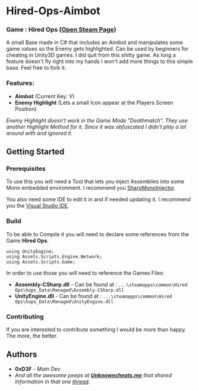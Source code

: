 # Hired-Ops-Aimbot
### **Game** : Hired Ops ([Open Steam Page](https://store.steampowered.com/app/374280))

A small Base made in C# that includes an Aimbot and manipulates some game values so the Enemy gets highlighted. Can be used by beginners for cheating in Unity3D games. I did quit from this shitty game. As long a feature doesn't fly right into my hands I won't add more things to this simple base. Feel free to fork it.

### Features:
* **Aimbot** (Current Key: V)
* **Enemy Highlight** (Lets a small Icon appear at the Players Screen Position)

*Enemy Highlight doesn't work in the Game Mode "Deathmatch". They use another Highlight Method for it. Since it was obfuscated I didn't play a lot around with and ignored it.*


## Getting Started

### Prerequisites
To use this you will need a Tool that lets you inject Assemblies into some Mono embedded environment. I recommend you [SharpMonoInjector](https://github.com/warbler/SharpMonoInjector).

You also need some IDE to edit it in and if needed updating it. I recommend you the [Visual Studio IDE](https://visualstudio.microsoft.com/en/vs/).

### Build
To be able to Compile it you will need to declare some references from the Game **Hired Ops**.
```
using UnityEngine;
using Assets.Scripts.Engine.Network;
using Assets.Scripts.Game;
```
In order to use those you will need to reference the Games Files:
* **Assembly-CSharp.dll** - Can be found at : ``...\steamapps\common\Hired Ops\hops_Data\Managed\Assembly-CSharp.dll``
* **UnityEngine.dll** - Can be found at : ``...\steamapps\common\Hired Ops\hops_Data\Managed\UnityEngine.dll``

### Contributing
If you are interested to contribute something I would be more than happy. The more, the better.

## Authors
* **0xD3F** - *Main Dev*
* *And all the awesome peeps at [**Unknowncheats.me**](https://www.unknowncheats.me/) that shared Information in that one [thread](https://www.unknowncheats.me/forum/other-fps-games/350729-hired-ops-modified-assembly-esp-recoil.html).*
